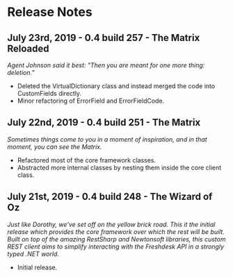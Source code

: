 # Release Notes

## July 23rd, 2019 - 0.4 build 257 - The Matrix Reloaded
*Agent Johnson said it best: "Then you are meant for one more thing: deletion."*
- Deleted the VirtualDictionary class and instead merged the code into CustomFields directly.
- Minor refactoring of ErrorField and ErrorFieldCode.

## July 22nd, 2019 - 0.4 build 251 - The Matrix
*Sometimes things come to you in a moment of inspiration, and in that moment, you can see the Matrix.*
- Refactored most of the core framework classes.
- Abstracted more internal classes by nesting them inside the core client class.

## July 21st, 2019 - 0.4 build 248 - The Wizard of Oz
*Just like Dorothy, we've set off on the yellow brick road. This it the initial release which provides the core framework over which the rest will be built. Built on top of the amazing RestSharp and Newtonsoft libraries, this custom REST client aims to simplify interacting with the Freshdesk API in a strongly typed .NET world.*
- Initial release.
